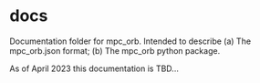 # docs
Documentation folder for mpc_orb.
Intended to describe 
(a) The mpc_orb.json format;
(b) The mpc_orb python package.

As of April 2023 this documentation is TBD...
